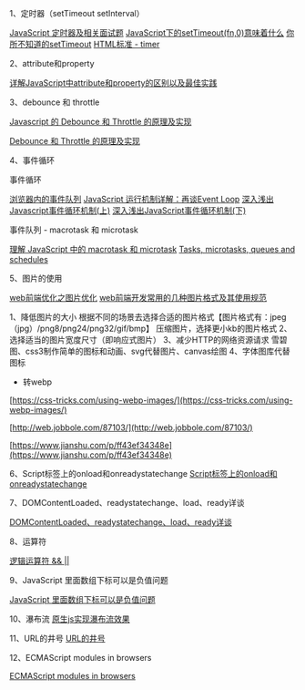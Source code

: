 1、定时器（setTimeout setInterval）

[JavaScript 定时器及相关面试题](https://juejin.im/entry/58b253c6ac502e0069d5e4d9)
[JavaScript下的setTimeout(fn,0)意味着什么](https://www.cnblogs.com/silin6/p/4333999.html)
[你所不知道的setTimeout](https://jeffjade.com/2016/01/10/2016-01-10-javacript-setTimeout/)
[HTML标准 - timer](https://html.spec.whatwg.org/#timer-initialisation-steps)


2、attribute和property

[详解JavaScript中attribute和property的区别以及最佳实践](http://joji.me/zh-cn/blog/html-attribute-vs-dom-property)

3、debounce 和 throttle

[Javascript 的 Debounce 和 Throttle 的原理及实现](https://github.com/lishengzxc/bblog/issues/7)

[Debounce 和 Throttle 的原理及实现](http://hackll.com/2015/11/19/debounce-and-throttle/)

4、事件循环

事件循环

[浏览器内的事件队列](https://juejin.im/entry/59e95b4c518825579d131fad)
[JavaScript 运行机制详解：再谈Event Loop](http://www.ruanyifeng.com/blog/2014/10/event-loop.html)
[深入浅出Javascript事件循环机制(上)](https://zhuanlan.zhihu.com/p/26229293)
[深入浅出JavaScript事件循环机制(下)](https://zhuanlan.zhihu.com/p/26238030)

事件队列 - macrotask 和 microtask

[理解 JavaScript 中的 macrotask 和 microtask](https://juejin.im/entry/58d4df3b5c497d0057eb99ff)
[Tasks, microtasks, queues and schedules](https://jakearchibald.com/2015/tasks-microtasks-queues-and-schedules/)


5、图片的使用

[web前端优化之图片优化](https://juejin.im/post/59a7725b6fb9a02497170459)
[web前端开发常用的几种图片格式及其使用规范](http://www.cnblogs.com/pqjzxq/p/5749304.html)

1、降低图片的大小
    根据不同的场景去选择合适的图片格式【图片格式有：jpeg（jpg）/png8/png24/png32/gif/bmp】
    压缩图片，选择更小kb的图片格式
2、选择适当的图片宽度尺寸（即响应式图片）
3、减少HTTP的网络资源请求
    雪碧图、css3制作简单的图标和动画、svg代替图片、canvas绘图
4、字体图库代替图标

* 转webp

[https://css-tricks.com/using-webp-images/](https://css-tricks.com/using-webp-images/)

[http://web.jobbole.com/87103/](http://web.jobbole.com/87103/)

[https://www.jianshu.com/p/ff43ef34348e](https://www.jianshu.com/p/ff43ef34348e)

6、Script标签上的onload和onreadystatechange
[Script标签上的onload和onreadystatechange](https://dafeizizhu.github.io/2013/11/25/onload-vs-onreadystatechange/)

7、DOMContentLoaded、readystatechange、load、ready详谈

[DOMContentLoaded、readystatechange、load、ready详谈](https://juejin.im/post/5a36499551882529c70f34b5)

8、运算符

[逻辑运算符 && || ](https://developer.mozilla.org/zh-CN/docs/Web/JavaScript/Guide/Expressions_and_Operators#Logical_operators)


9、JavaScript 里面数组下标可以是负值问题

[JavaScript 里面数组下标可以是负值问题](https://blog.csdn.net/u012903926/article/details/53285545)

10、瀑布流
[原生js实现瀑布流效果](https://segmentfault.com/a/1190000012621936)

11、URL的井号
[URL的井号](http://www.ruanyifeng.com/blog/2011/03/url_hash.html)

12、ECMAScript modules in browsers

[ECMAScript modules in browsers](https://jakearchibald.com/2017/es-modules-in-browsers/)